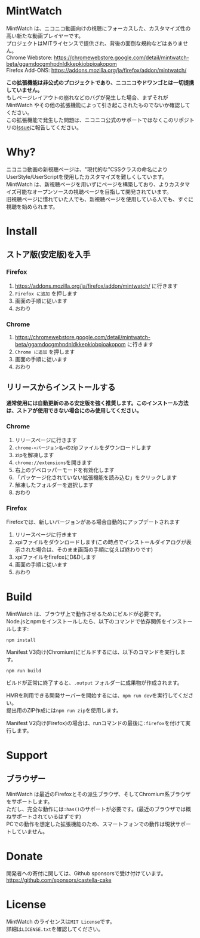 # MintWatch

MintWatch は、ニコニコ動画向けの視聴にフォーカスした、カスタマイズ性の高い新たな動画プレイヤーです。   
プロジェクトはMITライセンスで提供され、背後の面倒な規約などはありません。   
Chrome Webstore: https://chromewebstore.google.com/detail/mintwatch-beta/ggamdocgmhpdnldkkepkiobpioakopom   
Firefox Add-ONS: https://addons.mozilla.org/ja/firefox/addon/mintwatch/

**この拡張機能は非公式のプロジェクトであり、ニコニコやドワンゴとは一切提携していません。**   
もしページレイアウトの崩れなどのバグが発生した場合、まずそれが MintWatch やその他の拡張機能によって引き起こされたものでないか確認してください。   
この拡張機能で発生した問題は、ニコニコ公式のサポートではなくこのリポジトリの[Issue](https://github.com/castella-cake/mintwatch/issues)に報告してください。

# Why?
ニコニコ動画の新視聴ページは、"現代的な"CSSクラスの命名によりUserStyle/UserScriptを使用したカスタマイズを難しくしています。   
MintWatch は、新視聴ページを用いずにページを構築しており、よりカスタマイズ可能なオープンソースの視聴ページを目指して開発されています。   
旧視聴ページに慣れていた人でも、新視聴ページを使用している人でも、すぐに視聴を始められます。

# Install
## ストア版(安定版)を入手
### Firefox
1. https://addons.mozilla.org/ja/firefox/addon/mintwatch/ に行きます
2. ``Firefox に追加`` を押します
3. 画面の手順に従います
4. おわり
### Chrome
1. https://chromewebstore.google.com/detail/mintwatch-beta/ggamdocgmhpdnldkkepkiobpioakopom に行きます
2. ``Chrome に追加`` を押します
3. 画面の手順に従います
4. おわり
## リリースからインストールする
**通常使用には自動更新のある安定版を強く推奨します。このインストール方法は、ストアが使用できない場合にのみ使用してください。**
### Chrome
1. リリースページに行きます
2. ``chrome-<バージョン名>``のzipファイルをダウンロードします
3. zipを解凍します
4. ``chrome://extensions``を開きます
5. 右上のデベロッパーモードを有効化します
6. 「パッケージ化されていない拡張機能を読み込む」をクリックします
7. 解凍したフォルダーを選択します
8. おわり
### Firefox
Firefoxでは、新しいバージョンがある場合自動的にアップデートされます
1. リリースページに行きます
2. xpiファイルをダウンロードします(この時点でインストールダイアログが表示された場合は、そのまま画面の手順に従えば終わりです)
3. xpiファイルをfirefoxにD&Dします
4. 画面の手順に従います
5. おわり

# Build
MintWatch は、ブラウザ上で動作させるためにビルドが必要です。   
Node.jsとnpmをインストールしたら、以下のコマンドで依存関係をインストールします:
```
npm install
```
Manifest V3向け(Chromium)にビルドするには、以下のコマンドを実行します。
```
npm run build
```
ビルドが正常に終了すると、`.output` フォルダーに成果物が作成されます。   

HMRを利用できる開発サーバーを開始するには、`npm run dev`を実行してください。   
提出用のZIP作成には`npm run zip`を使用します。

Manifest V2向け(Firefox)の場合は、runコマンドの最後に`:firefox`を付けて実行します。   

# Support
## ブラウザー
MintWatch は最近のFirefoxとその派生ブラウザ、そしてChromium系ブラウザをサポートします。  
ただし、完全な動作には`:has()`のサポートが必要です。(最近のブラウザでは概ねサポートされているはずです)   
PCでの動作を想定した拡張機能のため、スマートフォンでの動作は現状サポートしていません。

# Donate
開発者への寄付に関しては、Github sponsorsで受け付けています。   
https://github.com/sponsors/castella-cake
 
# License
MintWatch のライセンスは``MIT License``です。  
詳細は``LICENSE.txt``を確認してください。  